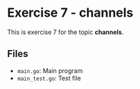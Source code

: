# Exercise 7 - channels

This is exercise 7 for the topic **channels**.

## Files
- `main.go`: Main program
- `main_test.go`: Test file
